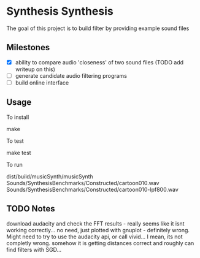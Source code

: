 # Synthesis Synthesis

The goal of this project is to build filter by providing example sound files

## Milestones

- [x] ability to compare audio 'closeness' of two sound files (TODO add writeup on this)
- [ ] generate candidate audio filtering programs
- [ ] build online interface

## Usage

To install 
 
   make

To test

   make test

To run

   dist/build/musicSynth/musicSynth Sounds/SynthesisBenchmarks/Constructed/cartoon010.wav Sounds/SynthesisBenchmarks/Constructed/cartoon010-lpf800.wav 

## TODO Notes

download audacity and check the FFT results - really seems like it isnt working correctly...
no need, just plotted with gnuplot - definitely wrong. Might need to try to use the audacity api, or call vivid...
I mean, its not completly wrong. somehow it is getting distances correct and roughly can find filters with SGD...

